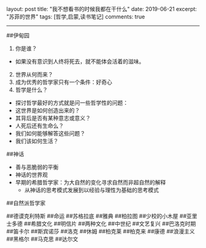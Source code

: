 
layout: post
title: "我不想看书的时候我都在干什么"
date: 2019-06-21
excerpt: "苏菲的世界"
tags: [哲学,启蒙,读书笔记]
comments: true                    


---

##伊甸园
1. 你是谁？
- 如果没有意识到人终将死去，就不能体会活着的滋味。
2. 世界从何而来？
3. 成为优秀的哲学家只有一个条件：好奇心
4. 哲学是什么？
-  探讨哲学最好的方式就是问一些哲学性的问题：
-  这世界是如何创造出来的？
-  其背后是否有某种意志或意义？
-  人死后还有生命么？
-  我们如何能够解答这些问题？
-  我们该如何生活？



##神话
- 善与恶脆弱的平衡
- 神话的世界观
- 早期的希腊哲学家：为大自然的变化寻求自然而非超自然的解释
  - 从神话的思考模式发展到以经验与理性为基础的思考模式

##自然派哲学家

##德谟克利特斯
##命运
##苏格拉底
##雅典
##柏拉图
##少校的小木屋
##亚里士多德
##希腊文化
##明信片
##两种文化
##中世纪
##文艺复兴
##巴洛克时期
##笛卡尔
##斯宾诺莎
##洛克
##休姆
##柏克莱
##柏克来
##康德
##浪漫主义
##黑格尔
##马克思
##达尔文



